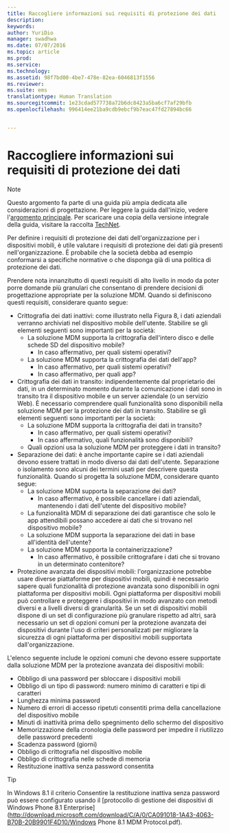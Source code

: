 ```yaml
---
title: Raccogliere informazioni sui requisiti di protezione dei dati
description: 
keywords: 
author: YuriDio
manager: swadhwa
ms.date: 07/07/2016
ms.topic: article
ms.prod: 
ms.service: 
ms.technology: 
ms.assetid: 98f7bd00-4be7-478e-82ea-6046813f1556
ms.reviewer: 
ms.suite: ems
translationtype: Human Translation
ms.sourcegitcommit: 1e23cdad577738a72b6dc8423a5ba6cf7af29bfb
ms.openlocfilehash: 996414ee21ba9cdb9ebcf9b7eac47fd27894bc66


---
```


# Raccogliere informazioni sui requisiti di protezione dei dati

>[!NOTE]
>Questo argomento fa parte di una guida più ampia dedicata alle considerazioni di progettazione. Per leggere la guida dall'inizio, vedere l'[argomento principale](mdm-design-considerations-guide.md). Per scaricare una copia della versione integrale della guida, visitare la raccolta [TechNet](https://gallery.technet.microsoft.com/Mobile-Device-Management-7d401582).

Per definire i requisiti di protezione dei dati dell'organizzazione per i dispositivi mobili, è utile valutare i requisiti di protezione dei dati già presenti nell'organizzazione. È probabile che la società debba ad esempio conformarsi a specifiche normative o che disponga già di una politica di protezione dei dati. 

Prendere nota innanzitutto di questi requisiti di alto livello in modo da poter porre domande più granulari che consentano di prendere decisioni di progettazione appropriate per la soluzione MDM.  Quando si definiscono questi requisiti, considerare quanto segue:

- Crittografia dei dati inattivi: come illustrato nella Figura 8, i dati aziendali verranno archiviati nel dispositivo mobile dell'utente. Stabilire se gli elementi seguenti sono importanti per la società: 
    - La soluzione MDM supporta la crittografia dell'intero disco e delle schede SD del dispositivo mobile?
        - In caso affermativo, per quali sistemi operativi?
    - La soluzione MDM supporta la crittografia dei dati dell'app?
        - In caso affermativo, per quali sistemi operativi?
        - In caso affermativo, per quali app?
- Crittografia dei dati in transito: indipendentemente dal proprietario dei dati, in un determinato momento durante la comunicazione i dati sono in transito tra il dispositivo mobile e un server aziendale (o un servizio Web). È necessario comprendere quali funzionalità sono disponibili nella soluzione MDM per la protezione dei dati in transito. Stabilire se gli elementi seguenti sono importanti per la società: 
    - La soluzione MDM supporta la crittografia dei dati in transito?
        - In caso affermativo, per quali sistemi operativi?
        - In caso affermativo, quali funzionalità sono disponibili?
    - Quali opzioni usa la soluzione MDM per proteggere i dati in transito?
- Separazione dei dati: è anche importante capire se i dati aziendali devono essere trattati in modo diverso dai dati dell'utente. Separazione o isolamento sono alcuni dei termini usati per descrivere questa funzionalità. Quando si progetta la soluzione MDM, considerare quanto segue:
    - La soluzione MDM supporta la separazione dei dati?
        - In caso affermativo, è possibile cancellare i dati aziendali, mantenendo i dati dell'utente del dispositivo mobile?
    - La funzionalità MDM di separazione dei dati garantisce che solo le app attendibili possano accedere ai dati che si trovano nel dispositivo mobile?
    - La soluzione MDM supporta la separazione dei dati in base all'identità dell'utente?
    - La soluzione MDM supporta la containerizzazione?
        - In caso affermativo, è possibile crittografare i dati che si trovano in un determinato contenitore?
- Protezione avanzata dei dispositivi mobili: l'organizzazione potrebbe usare diverse piattaforme per dispositivi mobili, quindi è necessario sapere quali funzionalità di protezione avanzata sono disponibili in ogni piattaforma per dispositivi mobili. Ogni piattaforma per dispositivi mobili può controllare e proteggere i dispositivi in modo avanzato con metodi diversi e a livelli diversi di granularità. Se un set di dispositivi mobili dispone di un set di configurazione più granulare rispetto ad altri, sarà necessario un set di opzioni comuni per la protezione avanzata dei dispositivi durante l'uso di criteri personalizzati per migliorare la sicurezza di ogni piattaforma per dispositivi mobili supportata dall'organizzazione. 

L'elenco seguente include le opzioni comuni che devono essere supportate dalla soluzione MDM per la protezione avanzata dei dispositivi mobili:

- Obbligo di una password per sbloccare i dispositivi mobili
- Obbligo di un tipo di password: numero minimo di caratteri e tipi di caratteri
- Lunghezza minima password
- Numero di errori di accesso ripetuti consentiti prima della cancellazione del dispositivo mobile
- Minuti di inattività prima dello spegnimento dello schermo del dispositivo
- Memorizzazione della cronologia delle password per impedire il riutilizzo delle password precedenti
- Scadenza password (giorni)
- Obbligo di crittografia nel dispositivo mobile
- Obbligo di crittografia nelle schede di memoria
- Restituzione inattiva senza password consentita

>[!TIP] 
> In Windows 8.1 il criterio Consentire la restituzione inattiva senza password può essere configurato usando il [protocollo di gestione dei dispositivi di Windows Phone 8.1 Enterprise](http://download.microsoft.com/download/C/A/0/CA091018-1A43-4063-B70B-20B9901F4D10/Windows Phone 8.1 MDM Protocol.pdf).


<!--HONumber=Jul16_HO3-->


